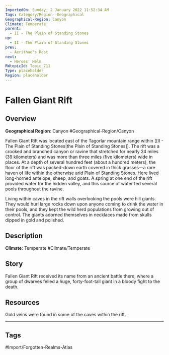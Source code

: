 ```yaml
---
ImportedOn: Sunday, 2 January 2022 11:52:34 AM
Tags: Category/Region--Geographical
Geographical-Region: Canyon
Climate: Temperate
parent:
  - II - The Plain of Standing Stones
up:
  - II - The Plain of Standing Stones
prev:
  - Aerithae's Rest
next:
  - Heroes' Helm
RWtopicId: Topic_711
Type: placeholder
Region: placeholder
---
```

# Fallen Giant Rift
## Overview
**Geographical Region**: Canyon
#Geographical-Region/Canyon

Fallen Giant Rift was located east of the Tagorlar mountain range within [[II - The Plain of Standing Stones|the Plain of Standing Stones]]. The rift was a crooked and branched canyon or ravine that stretched for nearly 24 miles (39 kilometers) and was more than three miles (five kilometers) wide in places. At a depth of several hundred feet (about a hundred meters), the floor of the rift was packed-down earth covered in thick grasses—a rare haven of life within the otherwise arid Plain of Standing Stones. Here lived long-horned antelope, sheep, and goats. A spring at one end of the rift provided water for the hidden valley, and this source of water fed several pools throughout the ravine.

Living within caves in the rift walls overlooking the pools were hill giants. They would hurl large rocks down upon anyone coming to drink the water in their pools, and they kept the wild herd populations from growing out of control. The giants adorned themselves in necklaces made from skulls dipped in gold and polished.

## Description
**Climate**: Temperate
#Climate/Temperate

## Story
Fallen Giant Rift received its name from an ancient battle there, where a group of dwarves felled a huge, forty-foot-tall giant in a bloody fight to the death.

## Resources
Gold veins were found in some of the caves within the rift.


---
## Tags
#Import/Forgotten-Realms-Atlas

